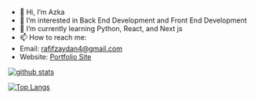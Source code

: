 - 👋 Hi, I’m Azka
- 👀 I’m interested in Back End Development and Front End Development
- 🌱 I’m currently learning Python, React, and Next js
- 📫 How to reach me:
- Email: rafifzaydan4@gmail.com
- Website: [Portfolio Site](https://azkarafifzaydan.vercel.app/)  

[![github stats](https://github-readme-stats.vercel.app/api?username=azka1415&show_icons=true&theme=dracula&count_private=true)](https://github.com/anuraghazra/github-readme-stats)

[![Top Langs](https://github-readme-stats.vercel.app/api/top-langs/?username=azka1415&langs_count=8&layout=compact&theme=dracula)](https://github.com/anuraghazra/github-readme-stats)


